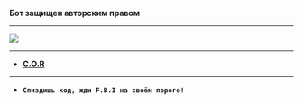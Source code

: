 **Бот защищен авторским правом**

-----

![](https://static.copyrighted.com/badges/125x75/01_2x.png)

----

- **[C.O.R](https://www.copyrighted.com/work/enLmaFcZI1Ab8MoH)**

----

- __**`Спиздишь код, жди F.B.I на своём пороге!`**__
